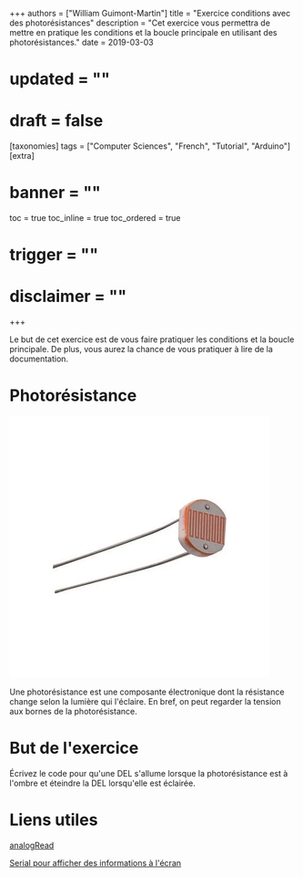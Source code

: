 +++
authors = ["William Guimont-Martin"]
title = "Exercice conditions avec des photorésistances"
description = "Cet exercice vous permettra de mettre en pratique les conditions et la boucle principale en utilisant des photorésistances."
date = 2019-03-03
# updated = ""
# draft = false
[taxonomies]
tags = ["Computer Sciences", "French", "Tutorial", "Arduino"]
[extra]
# banner = ""
toc = true
toc_inline = true
toc_ordered = true
# trigger = ""
# disclaimer = ""
+++

Le but de cet exercice est de vous faire pratiquer les conditions et la boucle principale. De plus, vous aurez la chance de vous pratiquer à lire de la documentation.

# Photorésistance

![Photoresistance](photores.webp)

Une photorésistance est une composante électronique dont la résistance change selon la lumière qui l'éclaire. En bref, on peut regarder la tension aux bornes de la photorésistance.

# But de l'exercice

Écrivez le code pour qu'une DEL s'allume lorsque la photorésistance est à l'ombre et éteindre la DEL lorsqu'elle est éclairée.

# Liens utiles

<a class="external" href="https://www.arduino.cc/reference/en/language/functions/analog-io/analogread/" target="_blank">analogRead</a>

<a class="external" href="https://www.arduino.cc/en/Serial/Println" target="_blank">Serial pour afficher des informations à l'écran</a>
